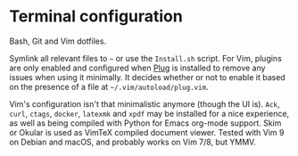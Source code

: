 
# Terminal configuration

Bash, Git and Vim dotfiles.

Symlink all relevant files to `~` or use the `Install.sh` script. For Vim, plugins are only enabled
and configured when [Plug](https://github.com/junegunn/vim-plug) is installed to remove any issues
when using it minimally. It decides whether or not to enable it based on the presence of a file at
`~/.vim/autoload/plug.vim`.

Vim's configuration isn't that minimalistic anymore (though the UI is). `Ack`, `curl`, `ctags`,
`docker`, `latexmk` and `xpdf` may be installed for a nice experience, as well as being compiled
with Python for Emacs org-mode support. Skim or Okular is used as VimTeX compiled document viewer.
Tested with Vim 9 on Debian and macOS, and probably works on Vim 7/8, but YMMV.
